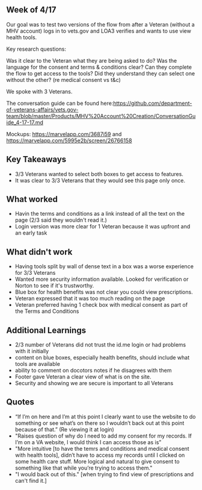 ## Week of 4/17 

Our goal was to test two versions of the flow from after a Veteran (without a MHV account) logs in to vets.gov and LOA3 verifies and wants to use view health tools. 

Key research questions:

Was it clear to the Veteran what they are being asked to do?
Was the language for the consent and terms & conditions clear?
Can they complete the flow to get access to the tools?
Did they understand they can select one without the other? (re medical consent vs t&c)

We spoke with 3 Veterans. 

The conversation guide can be found here:https://github.com/department-of-veterans-affairs/vets.gov-team/blob/master/Products/MHV%20Account%20Creation/ConversationGuide_4-17-17.md

Mockups: https://marvelapp.com/3687i59 and https://marvelapp.com/5995e2b/screen/26766158 

## Key Takeaways

- 3/3 Veterans wanted to select both boxes to get access to features. 
- It was clear to 3/3 Veterans that they would see this page only once. 

## What worked

- Havin the terms and conditions as a link instead of all the text on the page (2/3 said they wouldn't read it.)
- Login version was more clear for 1 Veteran because it was upfront and an early task

## What didn't work

- Having tools split by wall of dense text in a box was a worse experience for 3/3 Veterans
- Wanted more security information available.  Looked for verification or Norton to see if it's trustworthy. 
- Blue box for health benefits was not clear you could view prescriptions. 
- Veteran expressed that it was too much reading on the page
- Veteran preferred having 1 check box with medical consent as part of the Terms and Conditions  

## Additional Learnings

- 2/3 number of Veterans did not trust the id.me login or had problems with it initially  
- content on blue boxes, especially health benefits, should include what tools are available 
- ability to comment on docotors notes if he disagrees with them 
- Footer gave Veteran a clear view of what is on the site. 
- Security and showing we are secure is important to all Veterans 

## Quotes

- “If I’m on here and I’m at this point I clearly want to use the website to do something or see what’s on there so I wouldn’t back out at this point because of that.” (Re viewing it at login) 
- "Raises question of why do I need to add my consent for my records.  If I’m on a VA website, I would think I can access those as is”
- "More intuitive [to have the temrs and conditions and medical consent with health tools], didn’t have to access my records until I clicked on some health care stuff.  More logical and natural to give consent to something like that while you’re trying to access them." 
- "I would back out of this." [when trying to find view of prescriptions and can't find it.] 
